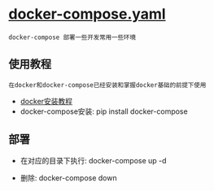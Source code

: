 # [docker-compose.yaml](https://github.com/olongfen/docker-compose.yaml)
    docker-compose 部署一些开发常用一些环境

## 使用教程
`在docker和docker-compose已经安装和掌握docker基础的前提下使用
`
- [docker安装教程](https://olongfen.github.io/#/note/docker-ce)
- docker-compose安装:  pip install docker-compose
  
## 部署

- 在对应的目录下执行: docker-compose up -d

- 删除: docker-compose down
